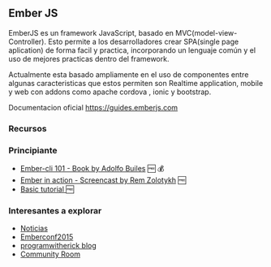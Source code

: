 ## Ember JS

EmberJS es un framework JavaScript, basado en MVC(model-view-Controller).
Esto permite a los desarrolladores crear SPA(single page aplication) de 
forma facil y practica, incorporando un lenguaje común y el uso de 
mejores practicas dentro del framework.

Actualmente esta basado ampliamente en el uso de componentes entre 
algunas caracteristicas que estos permiten son  Realtime application, 
mobile y web con addons como apache cordova , ionic y bootstrap.

Documentacion oficial https://guides.emberjs.com

### Recursos

### Principiante

* [Ember-cli 101 - Book by Adolfo Builes](https://leanpub.com/ember-cli-101) :free: :moneybag: 
* [Ember in action - Screencast by Rem Zolotykh](https://www.youtube.com/playlist?list=PLuNEz8XtB51JP1O_HRRyEL2V5sdwmoqR_) :free:
* [Basic tutorial ](http://thetechcofounder.com/getting-started-with-ember-js-using-ember-cli/) :free:


### Interesantes a explorar

* [Noticias](emberweekly.com)
* [Emberconf2015](https://www.youtube.com/playlist?list=PLE7tQUdRKcyacwiUPs0CjPYt6tJub4xXU)
* [programwitherick blog](http://www.programwitherik.com/)
* [Community Room](http://discuss.emberjs.com/)







